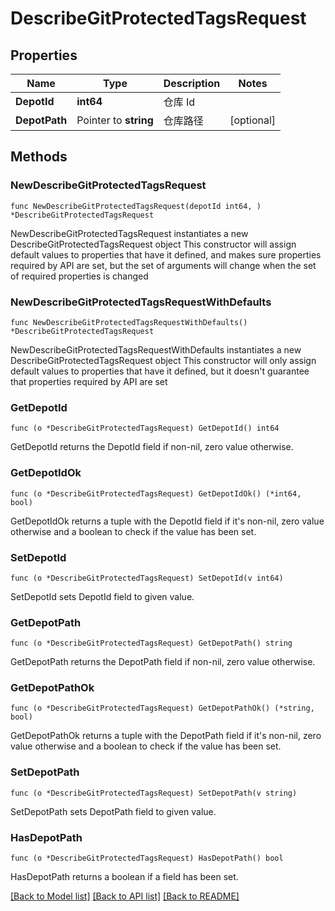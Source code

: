# DescribeGitProtectedTagsRequest

## Properties

Name | Type | Description | Notes
------------ | ------------- | ------------- | -------------
**DepotId** | **int64** | 仓库 Id | 
**DepotPath** | Pointer to **string** | 仓库路径 | [optional] 

## Methods

### NewDescribeGitProtectedTagsRequest

`func NewDescribeGitProtectedTagsRequest(depotId int64, ) *DescribeGitProtectedTagsRequest`

NewDescribeGitProtectedTagsRequest instantiates a new DescribeGitProtectedTagsRequest object
This constructor will assign default values to properties that have it defined,
and makes sure properties required by API are set, but the set of arguments
will change when the set of required properties is changed

### NewDescribeGitProtectedTagsRequestWithDefaults

`func NewDescribeGitProtectedTagsRequestWithDefaults() *DescribeGitProtectedTagsRequest`

NewDescribeGitProtectedTagsRequestWithDefaults instantiates a new DescribeGitProtectedTagsRequest object
This constructor will only assign default values to properties that have it defined,
but it doesn't guarantee that properties required by API are set

### GetDepotId

`func (o *DescribeGitProtectedTagsRequest) GetDepotId() int64`

GetDepotId returns the DepotId field if non-nil, zero value otherwise.

### GetDepotIdOk

`func (o *DescribeGitProtectedTagsRequest) GetDepotIdOk() (*int64, bool)`

GetDepotIdOk returns a tuple with the DepotId field if it's non-nil, zero value otherwise
and a boolean to check if the value has been set.

### SetDepotId

`func (o *DescribeGitProtectedTagsRequest) SetDepotId(v int64)`

SetDepotId sets DepotId field to given value.


### GetDepotPath

`func (o *DescribeGitProtectedTagsRequest) GetDepotPath() string`

GetDepotPath returns the DepotPath field if non-nil, zero value otherwise.

### GetDepotPathOk

`func (o *DescribeGitProtectedTagsRequest) GetDepotPathOk() (*string, bool)`

GetDepotPathOk returns a tuple with the DepotPath field if it's non-nil, zero value otherwise
and a boolean to check if the value has been set.

### SetDepotPath

`func (o *DescribeGitProtectedTagsRequest) SetDepotPath(v string)`

SetDepotPath sets DepotPath field to given value.

### HasDepotPath

`func (o *DescribeGitProtectedTagsRequest) HasDepotPath() bool`

HasDepotPath returns a boolean if a field has been set.


[[Back to Model list]](../README.md#documentation-for-models) [[Back to API list]](../README.md#documentation-for-api-endpoints) [[Back to README]](../README.md)


